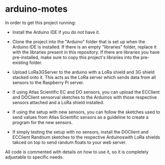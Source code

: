 # arduino-motes

In order to get this project running:

* Install the Arduino IDE if you do not have it.

* Clone the project into the "Arduino" folder that is set up when the Arduino IDE is installed. If there is an empty "libraries" folder, replace it with the libraries present in this repository. If there are libraries you have pre-installed, make sure to copy this project's libraries into the pre-existing folder.

* Upload LoRa3GServer to the arduino with a LoRa shield and 3G shield stacked onto it. This acts as the LoRa server which sends data from all sensors to the Raspberry Pi server.

* If using Atlas Scientific EC and DO sensors, you can upload the ECClient and DOClient sensorval sketches to the Arduinos with those respective sensors attached and a LoRa shield installed. 

* If using the setup with new sensors, you can follow the sketches used to send values from Atlas Scientific sensors as a guideline to create a program for the new sensors.


* If simply testing the setup with no sensors, install the DOClient and ECClient Randnum sketches to the respective Arduinoswith LoRa shields takced on top to send randum floats to your web server. 

All code is commented with details on how to use it, so it is completely adjustable to specific needs.
